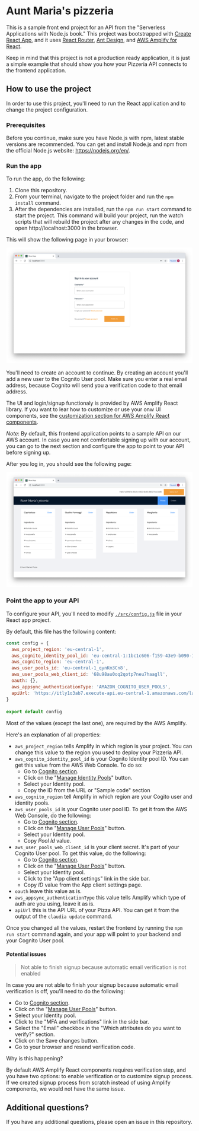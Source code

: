 # Aunt Maria's pizzeria

This is a sample front end project for an API from the "Serverless Applications with Node.js book." This project was bootstrapped with [Create React App](https://github.com/facebook/create-react-app), and it uses [React Router](https://reacttraining.com/react-router/web/), [Ant Design](https://ant.design), and [AWS Amplify for React](https://aws-amplify.github.io).

Keep in mind that this project is not a production ready application, it is just a simple example that should show you how your Pizzeria API connects to the frontend application.

## How to use the project

In order to use this project, you'll need to run the React application and to change the project configuration.

### Prerequisites

Before you continue, make sure you have Node.js with npm, latest stable versions are recommended. You can get and install Node.js and npm from the official Node.js website: https://nodejs.org/en/.

### Run the app

To run the app, do the following:

1. Clone this repository.
2. From your terminal, navigate to the project folder and run the `npm install` command.
3. After the dependencies are installed, run the `npm run start` command to start the project. This command will build your project, run the watch scripts that will rebuild the project after any changes in the code, and open http://localhost:3000 in the browser.

This will show the following page in your browser:

![login](./assets/login.png)

You'll need to create an account to continue. By creating an account you'll add a new user to the Cognito User pool. Make sure you enter a real email address, because Cognito will send you a verification code to that email address.

The UI and login/signup functionaly is provided by AWS Amplify React library. If you want to lear how to customize or use your onw UI components, see the [customization section for AWS Amplify React components](https://aws-amplify.github.io/docs/js/authentication).

_Note_: By default, this frontend application points to a sample API on our AWS account. In case you are not comfortable signing up with our account, you can go to the next section and configure the app to point to your API before signing up.

After you log in, you should see the following page:

![](./assets/pizzas.png)

### Point the app to your API

To configure your API, you'll need to modify [`./src/config.js`](./src/config.js) file in your React app project.

By default, this file has the following content:

```javascript
const config = {
  aws_project_region: 'eu-central-1',
  aws_cognito_identity_pool_id: 'eu-central-1:1bc1c606-f159-43e9-b090-117b6983768d',
  aws_cognito_region: 'eu-central-1',
  aws_user_pools_id: 'eu-central-1_qynKm3Cn8',
  aws_user_pools_web_client_id: '68u98au0oq2qotp7neu7haagll',
  oauth: {},
  aws_appsync_authenticationType: 'AMAZON_COGNITO_USER_POOLS',
  apiUrl: 'https://itly1o3ab7.execute-api.eu-central-1.amazonaws.com/latest'
}

export default config
```

Most of the values (except the last one), are required by the AWS Amplify.

Here's an explanation of all properties:

- `aws_project_region` tells Amplify in which region is your project. You can change this value to the region you used to deploy your Pizzeria API.
- `aws_cognito_identity_pool_id` is your Cognito Identity pool ID. You can get this value from the AWS Web Console. To do so:
  - Go to [Cognito section](https://eu-central-1.console.aws.amazon.com/cognito).
  - Click on the "[Manage Identity Pools](https://eu-central-1.console.aws.amazon.com/cognito/federated/)" button.
  - Select your Identity pool.
  - Copy the ID from the URL or "Sample code" section
- `aws_cognito_region` tell Amplify in which region are your Cogito user and identity pools.
- `aws_user_pools_id` is your Cognito user pool ID. To get it from the AWS Web Console, do the following:
  - Go to [Cognito section](https://eu-central-1.console.aws.amazon.com/cognito).
  - Click on the "[Manage User Pools](https://eu-central-1.console.aws.amazon.com/cognito/users/)" button.
  - Select your Identity pool.
  - Copy *Pool Id* value.
- `aws_user_pools_web_client_id` is your client secret. It's part of your Cognito User pool. To get this value, do the following:
  - Go to [Cognito section](https://eu-central-1.console.aws.amazon.com/cognito).
  - Click on the "[Manage User Pools](https://eu-central-1.console.aws.amazon.com/cognito/users/)" button.
  - Select your Identity pool.
  - Click to the "App client settings" link in the side bar.
  - Copy _ID_ value from the App client settings page.
- `oauth` leave this value as is.
- `aws_appsync_authenticationType` this value tells Amplify which type of auth are you using, leave it as is.
- `apiUrl` this is the API URL of your Pizza API. You can get it from the output of the `claudia update` command.

Once you changed all the values, restart the frontend by running the `npm run start` command again, and your app will point to your backend and your Cognito User pool.

#### Potential issues

> Not able to finish signup because automatic email verification is not enabled

In case you are not able to finish your signup because automatic email verification is off, you'll need to do the following:

- Go to [Cognito section](https://eu-central-1.console.aws.amazon.com/cognito).
- Click on the "[Manage User Pools](https://eu-central-1.console.aws.amazon.com/cognito/users/)" button.
- Select your Identity pool.
- Click to the "MFA and verifications" link in the side bar.
- Select the "Email" checkbox in the "Which attributes do you want to verify?" section.
- Click on the Save changes button.
- Go to your browser and resend verification code.

Why is this happening?

By default AWS Amplify React components requires verification step, and you have two options: to enable verification or to customize signup process. If we created signup process from scratch instead of using Amplify components, we would not have the same issue.

## Additional questions?

If you have any additional questions, please open an issue in this repository.
